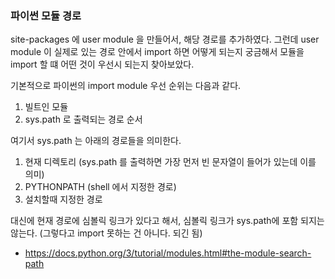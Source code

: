 ### 파이썬 모듈 경로

site-packages 에 user module 을 만들어서, 해당 경로를 추가하였다.
그런데 user module 이 실제로 있는 경로 안에서 import 하면 어떻게 되는지 궁금해서 모듈을 import 할 떄 어떤 것이 우선시 되는지 찾아보았다.

기본적으로 파이썬의 import module 우선 순위는 다음과 같다.
1. 빌트인 모듈
2. sys.path 로 출력되는 경로 순서

여기서 sys.path 는 아래의 경로들을 의미한다.
1. 현재 디렉토리 (sys.path 를 출력하면 가장 먼저 빈 문자열이 들어가 있는데 이를 의미)
2. PYTHONPATH (shell 에서 지정한 경로)
3. 설치할때 지정한 경로

대신에 현재 경로에 심볼릭 링크가 있다고 해서, 심볼릭 링크가 sys.path에 포함 되지는 않는다. (그렇다고 import 못하는 건 아니다. 되긴 됨)

* https://docs.python.org/3/tutorial/modules.html#the-module-search-path
